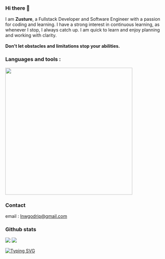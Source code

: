 ### Hi there 👋
I am <b>Zusture</b>, a Fullstack Developer and Software Engineer with a passion for coding and learning. I have a strong interest in continuous learning, as whenever I stop, I always catch up. I am quick to learn and enjoy planning and working with clarity.<br/>
<br/>
<b>Don't let obstacles and limitations stop your abilities.</b>

### Languages and tools :
  <a href="https://skillicons.dev">
    <img src="https://skillicons.dev/icons?i=js,ts,nodejs,react,next,mongodb,postgres,mysql,prisma,git,postman" width="400" />
  </a>

### Contact
email : lnwgodrip@gmail.com

### Github stats
<p align="left">
  <img src="http://github-profile-summary-cards.vercel.app/api/cards/repos-per-language?username=danunaise&theme=tokyonight">
  <img src="http://github-profile-summary-cards.vercel.app/api/cards/most-commit-language?username=danunaise&theme=tokyonight">
</p>
<a href="https://git.io/typing-svg"><img src="https://readme-typing-svg.herokuapp.com?font=Fira+Code&duration=3000&pause=1000&color=00D9F7&random=true&width=900&lines=You're+doing+great!+Surely%2C+you+will+succeed+in+everything+you+strive+for!" alt="Typing SVG" /></a>
